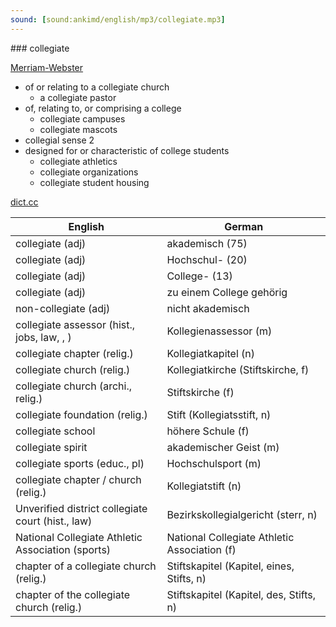 ```yaml
---
sound: [sound:ankimd/english/mp3/collegiate.mp3]
---
```


\### collegiate

[Merriam-Webster](https://www.merriam-webster.com/dictionary/collegiate)

- of or relating to a collegiate church
    - a collegiate pastor
- of, relating to, or comprising a college
    - collegiate campuses
    - collegiate mascots
- collegial sense 2
- designed for or characteristic of college students
    - collegiate athletics
    - collegiate organizations
    - collegiate student housing

[dict.cc](https://www.dict.cc/collegiate)

| English        | German       |
| -------------- | ------------ |
| collegiate (adj) | akademisch (75) |
| collegiate (adj) | Hochschul- (20) |
| collegiate (adj) | College- (13) |
| collegiate (adj) | zu einem College gehörig |
| non-collegiate (adj) | nicht akademisch |
| collegiate assessor (hist., jobs, law, , ) | Kollegienassessor (m) |
| collegiate chapter (relig.) | Kollegiatkapitel (n) |
| collegiate church (relig.) | Kollegiatkirche <KolK> (Stiftskirche, f) |
| collegiate church (archi., relig.) | Stiftskirche (f) |
| collegiate foundation (relig.) | Stift (Kollegiatsstift, n) |
| collegiate school | höhere Schule (f) |
| collegiate spirit | akademischer Geist (m) |
| collegiate sports (educ., pl) | Hochschulsport (m) |
| collegiate chapter / church (relig.) | Kollegiatstift <KolSt> (n) |
| Unverified district collegiate court (hist., law) | Bezirkskollegialgericht (sterr, n) |
| National Collegiate Athletic Association <NCAA> (sports) | National Collegiate Athletic Association <NCAA> (f) |
| chapter of a collegiate church (relig.) | Stiftskapitel (Kapitel, eines, Stifts, n) |
| chapter of the collegiate church (relig.) | Stiftskapitel (Kapitel, des, Stifts, n) |
